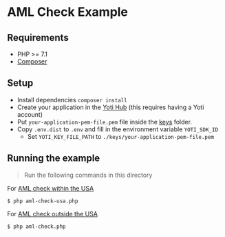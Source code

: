 # AML Check Example

## Requirements
- PHP >= 7.1
- [Composer](https://getcomposer.org/)

## Setup

* Install dependencies `composer install`
* Create your application in the [Yoti Hub](https://hub.yoti.com) (this requires having a Yoti account)
* Put `your-application-pem-file.pem` file inside the [keys](keys) folder.
* Copy `.env.dist` to `.env` and fill in the environment variable `YOTI_SDK_ID`
  * Set `YOTI_KEY_FILE_PATH` to `./keys/your-application-pem-file.pem`

## Running the example

> Run the following commands in this directory

For [AML check within the USA](./aml-check-usa.php)
```console
$ php aml-check-usa.php
```

For [AML check outside the USA](./aml-check.php)
```console
$ php aml-check.php
```
